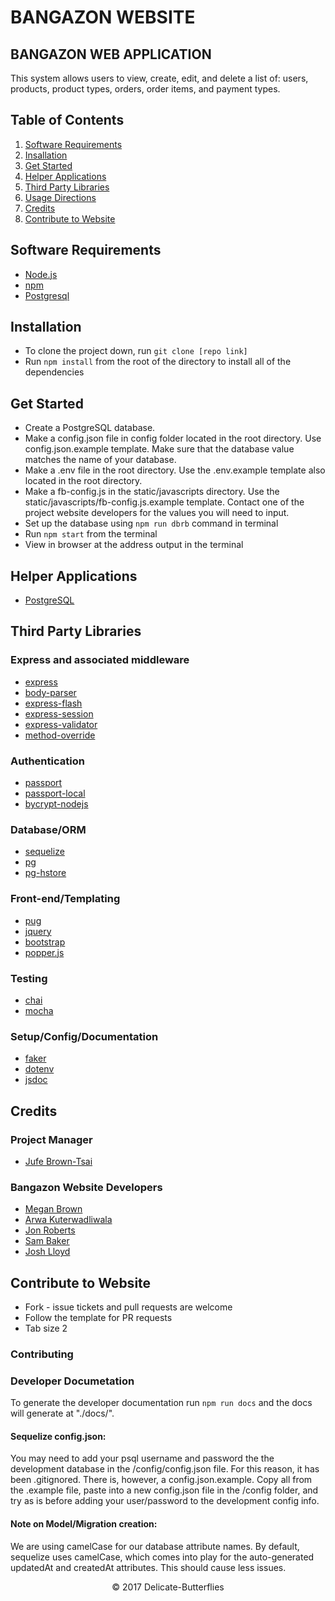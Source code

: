# BANGAZON WEBSITE
## BANGAZON WEB APPLICATION

This system allows users to view, create, edit, and delete a list of: users, products, product types, orders, order items, and payment types.

## Table of Contents
1. [Software Requirements](#software-requirements)
1. [Insallation](#installation)
1. [Get Started](#get-started)
1. [Helper Applications](#helper-applications)
1. [Third Party Libraries](#third-party-libraries)
1. [Usage Directions](#usage-directions)
1. [Credits](#credits)
1. [Contribute to Website](#contribute-to-website)

## Software Requirements
- [Node.js](https://nodejs.org/en/)
- [npm](https://www.npmjs.com/)
- [Postgresql](https://www.postgresql.org/)

## Installation
- To clone the project down, run  ```git clone [repo link]```
- Run ```npm install``` from the root of the directory to install all of the dependencies

## Get Started
- Create a PostgreSQL database.
- Make a config.json file in config folder located in the root directory. Use config.json.example template. Make sure that the database value matches the name of your database.
- Make a .env file in the root directory. Use the .env.example template also located in the root directory.
- Make a fb-config.js in the static/javascripts directory. Use the static/javascripts/fb-config.js.example template. Contact one of the project website developers for the values you will need to input.
- Set up the database using ```npm run dbrb``` command in terminal
- Run ```npm start``` from the terminal
- View in browser at the address output in the terminal

## Helper Applications
- [PostgreSQL](http://www.postgresapp.com)

## Third Party Libraries
### Express and associated middleware
- [express](https://www.expressjs.com)
- [body-parser](https://www.npmjs.com/package/body-parser)
- [express-flash](https://www.npmjs.com/package/express-flash)
- [express-session](https://www.npmjs.com/package/express-session)
- [express-validator](https://www.npmjs.com/package/express-validator)
- [method-override](https://www.npmjs.com/package/method-override)
### Authentication
- [passport](http://www.passportjs.org/)
- [passport-local](https://www.npmjs.com/package/passport-local)
- [bycrypt-nodejs]()
### Database/ORM
- [sequelize](https://www.docs.sequelizejs.com)
- [pg](https://www.npmjs.com/package/pg)
- [pg-hstore](https://www.npmjs.com/package/pg-hstore)
### Front-end/Templating
- [pug](https://www.pugjs.org)
- [jquery](https://jquery.com/)
- [bootstrap](https://www.getbootstrap.com)
- [popper.js](https://www.popperjs.org)
### Testing
- [chai](https://www.chaijs.com)
- [mocha](https://www.mochajs.org)
### Setup/Config/Documentation
- [faker](https://www.npmjs.com/package/faker)
- [dotenv](https://www.npmjs.com/package/dotenv)
- [jsdoc](https://www.usejsdoc.org)

## Credits
### Project Manager
- [Jufe Brown-Tsai](https://github.com/Jufebrown)

### Bangazon Website Developers
- [Megan Brown](https://github.com/megbrown)
- [Arwa Kuterwadliwala](https://github.com/Arwask)
- [Jon Roberts](https://github.com/thejonroberts)
- [Sam Baker](https://github.com/SamBDev)
- [Josh Lloyd](https://github.com/joshualloyd)

## Contribute to Website
- Fork - issue tickets and pull requests are welcome
- Follow the template for PR requests
- Tab size 2

### Contributing

### Developer Documetation
To generate the developer documentation run ```npm run docs``` and the docs will generate at "./docs/".

#### Sequelize config.json:
You may need to add your psql username and password the the development database in the /config/config.json file.  For this reason, it has been .gitignored.  There is, however, a config.json.example. Copy all from the .example file, paste into a new config.json file in the /config folder, and try as is before adding your user/password to the development config info.

#### Note on Model/Migration creation:
We are using camelCase for our database attribute names.  By default, sequelize uses camelCase, which comes into play for the auto-generated updatedAt and createdAt attributes. This should cause less issues.

<p align="center">&copy; 2017 Delicate-Butterflies</p>
